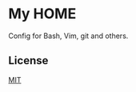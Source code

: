 # My HOME

Config for Bash, Vim, git and others.

## License

[MIT](https://opensource.org/licenses/MIT)
